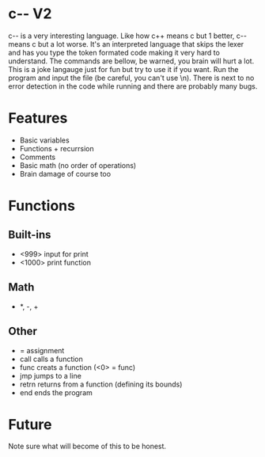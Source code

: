 # c-- V2
c-- is a very interesting language. Like how c++ means c but 1 better, c-- means c but a lot worse. It's an interpreted language that skips the lexer and has you type the token formated code making it very hard to understand. The commands are bellow, be warned, you brain will hurt a lot. This is a joke langauge just for fun but try to use it if you want. Run the program and input the file (be careful, you can't use \n). There is next to no error detection in the code while running and there are probably many bugs.

# Features

 * Basic variables
 * Functions + recurrsion
 * Comments
 * Basic math (no order of operations)
 * Brain damage of course too

# Functions

## Built-ins
 - <999> input for print
 - <1000> print function

## Math
- *, -, +

## Other
 - = assignment
 - call calls a function
 - func creats a function (<0> = func)
 - jmp jumps to a line
 - retrn returns from a function (defining its bounds)
 - end ends the program

# Future

Note sure what will become of this to be honest.
